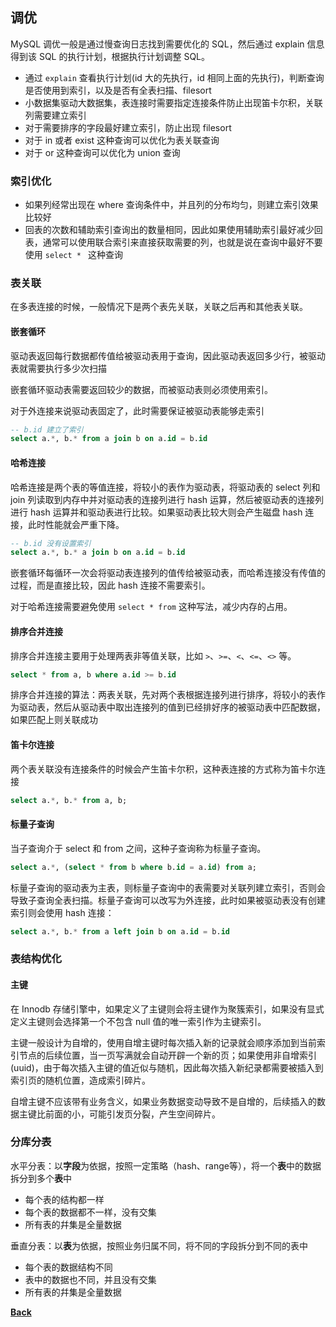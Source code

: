 ## 调优

MySQL 调优一般是通过慢查询日志找到需要优化的 SQL，然后通过 explain 信息得到该 SQL 的执行计划，根据执行计划调整 SQL。

- 通过 `explain` 查看执行计划(id 大的先执行，id 相同上面的先执行)，判断查询是否使用到索引，以及是否有全表扫描、filesort
- 小数据集驱动大数据集，表连接时需要指定连接条件防止出现笛卡尔积，关联列需要建立索引
- 对于需要排序的字段最好建立索引，防止出现 filesort
- 对于 in 或者 exist 这种查询可以优化为表关联查询
- 对于 or 这种查询可以优化为 union 查询

### 索引优化

- 如果列经常出现在 where 查询条件中，并且列的分布均匀，则建立索引效果比较好
- 回表的次数和辅助索引查询出的数量相同，因此如果使用辅助索引最好减少回表，通常可以使用联合索引来直接获取需要的列，也就是说在查询中最好不要使用 `select * ` 这种查询

### 表关联

在多表连接的时候，一般情况下是两个表先关联，关联之后再和其他表关联。

#### 嵌套循环

驱动表返回每行数据都传值给被驱动表用于查询，因此驱动表返回多少行，被驱动表就需要执行多少次扫描

嵌套循环驱动表需要返回较少的数据，而被驱动表则必须使用索引。

对于外连接来说驱动表固定了，此时需要保证被驱动表能够走索引

```sql
-- b.id 建立了索引
select a.*, b.* from a join b on a.id = b.id
```



#### 哈希连接

哈希连接是两个表的等值连接，将较小的表作为驱动表，将驱动表的 select 列和 join 列读取到内存中并对驱动表的连接列进行 hash 运算，然后被驱动表的连接列进行 hash 运算并和驱动表进行比较。如果驱动表比较大则会产生磁盘 hash 连接，此时性能就会严重下降。

```sql
-- b.id 没有设置索引
select a.*, b.* a join b on a.id = b.id
```

嵌套循环每循环一次会将驱动表连接列的值传给被驱动表，而哈希连接没有传值的过程，而是直接比较，因此 hash 连接不需要索引。

对于哈希连接需要避免使用 `select * from` 这种写法，减少内存的占用。

#### 排序合并连接

排序合并连接主要用于处理两表非等值关联，比如 `>`、`>=`、`<`、`<=`、`<>` 等。

```sql
select * from a, b where a.id >= b.id
```

排序合并连接的算法：两表关联，先对两个表根据连接列进行排序，将较小的表作为驱动表，然后从驱动表中取出连接列的值到已经排好序的被驱动表中匹配数据，如果匹配上则关联成功

#### 笛卡尔连接

两个表关联没有连接条件的时候会产生笛卡尔积，这种表连接的方式称为笛卡尔连接

```sql
select a.*, b.* from a, b;
```

#### 标量子查询

当子查询介于 select 和 from 之间，这种子查询称为标量子查询。

```sql
select a.*, (select * from b where b.id = a.id) from a;
```

标量子查询的驱动表为主表，则标量子查询中的表需要对关联列建立索引，否则会导致子查询全表扫描。标量子查询可以改写为外连接，此时如果被驱动表没有创建索引则会使用 hash 连接：

```sql
select a.*, b.* from a left join b on a.id = b.id
```



### 表结构优化

#### 主键

在 Innodb 存储引擎中，如果定义了主键则会将主键作为聚簇索引，如果没有显式定义主键则会选择第一个不包含 null 值的唯一索引作为主键索引。

主键一般设计为自增的，使用自增主键时每次插入新的记录就会顺序添加到当前索引节点的后续位置，当一页写满就会自动开辟一个新的页；如果使用非自增索引(uuid)，由于每次插入主键的值近似与随机，因此每次插入新纪录都需要被插入到索引页的随机位置，造成索引碎片。

自增主键不应该带有业务含义，如果业务数据变动导致不是自增的，后续插入的数据主键比前面的小，可能引发页分裂，产生空间碎片。

### 分库分表

水平分表：以**字段**为依据，按照一定策略（hash、range等），将一个**表**中的数据拆分到多个**表**中

- 每个表的结构都一样
- 每个表的数据都不一样，没有交集
- 所有表的幷集是全量数据

垂直分表：以**表**为依据，按照业务归属不同，将不同的字段拆分到不同的表中

- 每个表的数据结构不同
- 表中的数据也不同，并且没有交集
- 所有表的幷集是全量数据



**[Back](../../)**